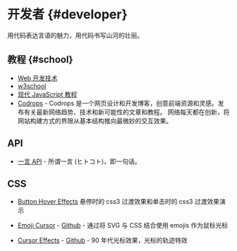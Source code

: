 # 开发者 {#developer}

用代码表达言语的魅力，用代码书写山河的壮丽。

## 教程 {#school}

- [Web 开发技术](https://developer.mozilla.org/zh-CN/docs/Web/)
- [w3school](https://www.w3school.com.cn/index.html)
- [现代 JavaScript 教程](https://zh.javascript.info/)
- [Codrops](https://tympanus.net/codrops/) - Codrops 是一个网页设计和开发博客，创意前端资源和灵感。发布有关最新网络趋势、技术和新可能性的文章和教程。
  网络每天都在创新，将网站构建方式的界限从基本结构推向最微妙的交互效果。

## API

- [一言 API](https://developer.hitokoto.cn/) - 所谓一言 (ヒトコト)，即一句话。

## CSS

- [Button Hover Effects](https://www.html5tricks.com/demo/css3-hover-buttons/index.html) 悬停时的 css3 过渡效果和单击时的 css3 过渡效果演示

- [Emoji Cursor](https://www.emojicursor.app/) - [Github](https://github.com/kylekelly/emoji-cursor) - 通过将 SVG 与 CSS 结合使用 emojis 作为鼠标光标
- [Cursor Effects](https://tholman.com/cursor-effects/) - [Github](https://github.com/tholman/cursor-effects) - 90 年代光标效果，光标的轨迹特效
